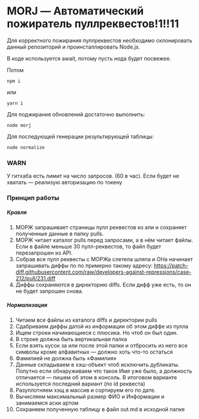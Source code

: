 # MORJ — Автоматический пожиратель пуллреквестов!1!!11

Для корректного пожирания пуллреквестов необходимо склонировать данный репозиторий и проинсталлировать Node.js.

В коде используется await, потому пусть нода будет посвежее.

Потом 

```
npm i
```

или

```
yarn i
```



Для поджирания обновлений достаточно выполнить:
```
node morj
``` 


Для последующей генерации результирующей таблицы:
```js
node normalize
```



### WARN
У гитхаба есть лимит на число запросов. (60 в час). Если будет не хватать — реализую авторизацию по токену


### Принцип работы

##### Кравля

1. МОРЖ запрашивает страницы пулл реквестов из апи и сохраняет полученные данные в папку pulls.
1. МОРЖ читает каталог pulls перед запросами, а в нём читает файлы. Если в файле меньше 30 пулл-реквестов, то файл будет перезапрошен из API.
1. Собрав все пулл реквесты с МОРЖа слетела шляпа и ОНа начинает запрашивать диффы по по примерно такому адресу: https://patch-diff.githubusercontent.com/raw/developers-against-repressions/case-212/pull/231.diff
7. Диффы сохраняются в директорию diffs. Если дифф уже есть, то он не будет запрошен снова.

##### Нормализация

1. Читаем все файлы из каталога diffs и директории pulls
1. Сдабриваем диффы датой из информации об этом диффе из пулла
4. Ищем строки начинающиеся с плюсика. Но чтоб он был один.
6. В строке должна быть вертикальная палка
6. Если взять кусок за или после этой палки и отбросить из него все символы кроме алфавитных — должно хоть что-то остаться
7. Фамилией не должна быть «Фамилия»
55. Данные складываем в хэш-объект чтоб исключить дубликаты. Попутно если обнаруживаем что такое Имя уже было, а должность отличается — пишем об этом в консоль. В итоговом варианте используется последний вариант (по id реквеста)
555. Разуплотняем хэщ в массив и сортируем его по дате.
90. Вычисляем максимальный размер ФИО и Информации и занимаемся аски артом
1. Сохраняем полученную таблицу в файл out.md в исходной папке  